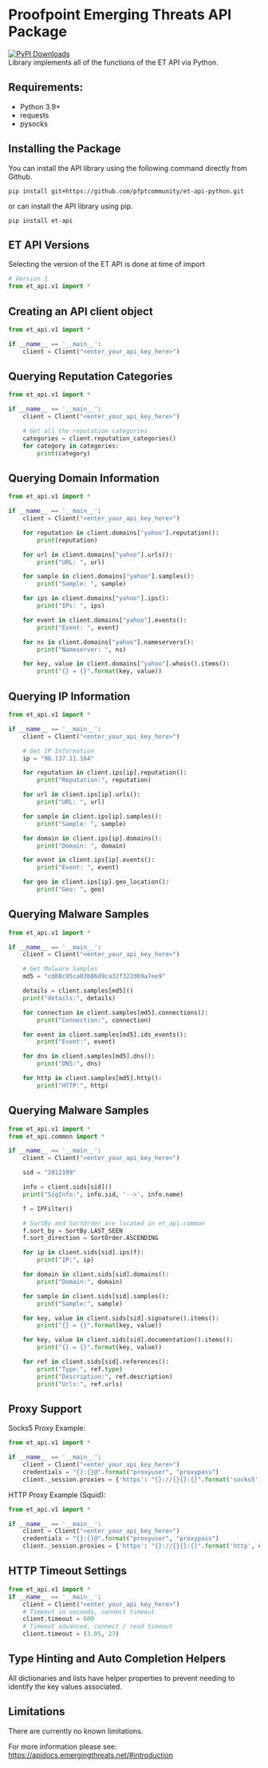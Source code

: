 # Proofpoint Emerging Threats API Package
[![PyPI Downloads](https://static.pepy.tech/badge/et-api)](https://pepy.tech/projects/et-api)  
Library implements all of the functions of the ET API via Python.

## Requirements:

* Python 3.9+
* requests
* pysocks

## Installing the Package

You can install the API library using the following command directly from Github.

```
pip install git+https://github.com/pfptcommunity/et-api-python.git
```

or can install the API library using pip.

```
pip install et-api
```

## ET API Versions

Selecting the version of the ET API is done at time of import

```python
# Version 1
from et_api.v1 import *
```

## Creating an API client object

```python
from et_api.v1 import *

if __name__ == '__main__':
    client = Client("<enter_your_api_key_here>")
```

## Querying Reputation Categories

```python
from et_api.v1 import *

if __name__ == '__main__':
    client = Client("<enter_your_api_key_here>")

    # Get all the reputation categories
    categories = client.reputation_categories()
    for category in categories:
        print(category)
```

## Querying Domain Information

```python
from et_api.v1 import *

if __name__ == '__main__':
    client = Client("<enter_your_api_key_here>")

    for reputation in client.domains["yahoo"].reputation():
        print(reputation)

    for url in client.domains["yahoo"].urls():
        print("URL: ", url)

    for sample in client.domains["yahoo"].samples():
        print("Sample: ", sample)

    for ips in client.domains["yahoo"].ips():
        print("IPs: ", ips)

    for event in client.domains["yahoo"].events():
        print("Event: ", event)

    for ns in client.domains["yahoo"].nameservers():
        print("Nameserver: ", ns)

    for key, value in client.domains["yahoo"].whois().items():
        print("{} = {}".format(key, value))
```

## Querying IP Information

```python
from et_api.v1 import *

if __name__ == '__main__':
    client = Client("<enter_your_api_key_here>")

    # Get IP Information
    ip = "98.137.11.164"

    for reputation in client.ips[ip].reputation():
        print("Reputation:", reputation)

    for url in client.ips[ip].urls():
        print("URL: ", url)

    for sample in client.ips[ip].samples():
        print("Sample: ", sample)

    for domain in client.ips[ip].domains():
        print("Domain: ", domain)

    for event in client.ips[ip].events():
        print("Event: ", event)

    for geo in client.ips[ip].geo_location():
        print("Geo: ", geo)
```

## Querying Malware Samples

```python
from et_api.v1 import *

if __name__ == '__main__':
    client = Client("<enter_your_api_key_here>")

    # Get Malware Samples
    md5 = "cd88c95ca03b86d9ca32f322d69a7ee9"

    details = client.samples[md5]()
    print("details:", details)

    for connection in client.samples[md5].connections():
        print("Connection:", connection)

    for event in client.samples[md5].ids_events():
        print("Event:", event)

    for dns in client.samples[md5].dns():
        print("DNS:", dns)

    for http in client.samples[md5].http():
        print("HTTP:", http)
```

## Querying Malware Samples

```python
from et_api.v1 import *
from et_api.common import *

if __name__ == '__main__':
    client = Client("<enter_your_api_key_here>")

    sid = "2012199"

    info = client.sids[sid]()
    print("SigInfo:", info.sid, '-->', info.name)

    f = IPFilter()

    # SortBy and SortOrder are located in et_api.common
    f.sort_by = SortBy.LAST_SEEN
    f.sort_direction = SortOrder.ASCENDING

    for ip in client.sids[sid].ips(f):
        print("IP:", ip)

    for domain in client.sids[sid].domains():
        print("Domain:", domain)

    for sample in client.sids[sid].samples():
        print("Sample:", sample)

    for key, value in client.sids[sid].signature().items():
        print("{} = {}".format(key, value))

    for key, value in client.sids[sid].documentation().items():
        print("{} = {}".format(key, value))

    for ref in client.sids[sid].references():
        print("Type:", ref.type)
        print("Description:", ref.description)
        print("Urls:", ref.urls)
```

## Proxy Support
Socks5 Proxy Example:

```python
from et_api.v1 import *

if __name__ == '__main__':
    client = Client("<enter_your_api_key_here>")
    credentials = "{}:{}@".format("proxyuser", "proxypass")
    client._session.proxies = {'https': "{}://{}{}:{}".format('socks5', credentials, '<your_proxy>', '8128')}
```
HTTP Proxy Example (Squid):

```python
from et_api.v1 import *

if __name__ == '__main__':
    client = Client("<enter_your_api_key_here>")
    credentials = "{}:{}@".format("proxyuser", "proxypass")
    client._session.proxies = {'https': "{}://{}{}:{}".format('http', credentials, '<your_proxy>', '3128')}

```

## HTTP Timeout Settings
```python
from et_api.v1 import *
if __name__ == '__main__':
    client = Client("<enter_your_api_key_here>")
    # Timeout in seconds, connect timeout
    client.timeout = 600
    # Timeout advanced, connect / read timeout
    client.timeout = (3.05, 27)
```

## Type Hinting and Auto Completion Helpers

All dictionaries and lists have helper properties to prevent needing to identify the key values associated.

## Limitations

There are currently no known limitations.

For more information please see: https://apidocs.emergingthreats.net/#introduction
